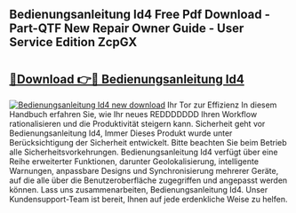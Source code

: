 ## Bedienungsanleitung Id4 Free Pdf Download - Part-QTF New Repair Owner Guide - User Service Edition ZcpGX

# <h2><a href="http://df450xa.blite.top/?on=Bedienungsanleitung+Id4">🔗Download 👉🔴 Bedienungsanleitung Id4</a></h2>

[![Bedienungsanleitung Id4 new download](https://i.imgur.com/lujVjoI.png)](http://df450xa.blite.top/?on=Bedienungsanleitung+Id4)
Ihr Tor zur Effizienz In diesem Handbuch erfahren Sie, wie Ihr neues REDDDDDDD Ihren Workflow rationalisieren und die Produktivität steigern kann. Sicherheit geht vor Bedienungsanleitung Id4, Immer Dieses Produkt wurde unter Berücksichtigung der Sicherheit entwickelt. Bitte beachten Sie beim Betrieb alle Sicherheitsvorkehrungen. Bedienungsanleitung Id4 verfügt über eine Reihe erweiterter Funktionen, darunter Geolokalisierung, intelligente Warnungen, anpassbare Designs und Synchronisierung mehrerer Geräte, auf die alle über die Benutzeroberfläche zugegriffen und angepasst werden können. Lass uns zusammenarbeiten, Bedienungsanleitung Id4. Unser Kundensupport-Team ist bereit, Ihnen auf jede erdenkliche Weise zu helfen.
